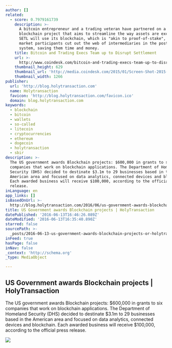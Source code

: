 ```yaml
---
author: []
related:
  - score: 0.7979161739
    description: >-
      A bitcoin entrepreneur and a trading veteran have partnered on a
      blockchain project that aims to streamline the way assets are exchanged.
      SETL will use its blockchain, which is "akin to proof-of-stake", to let
      market participants cut out the web of intermediaries in the post-trade
      system, saving them time and money.
    title: Bitcoin and Trading Execs Team up to Disrupt Settlement
    url: >-
      http://www.coindesk.com/bitcoin-and-trading-execs-team-up-to-disrupt-settlement/
    thumbnail_height: 629
    thumbnail_url: 'http://media.coindesk.com/2015/01/Screen-Shot-2015-01-13-at-2.40.15-PM.png'
    thumbnail_width: 1266
publisher:
  url: 'http://blog.holytransaction.com'
  name: Holytransaction
  favicon: 'http://blog.holytransaction.com/favicon.ico'
  domain: blog.holytransaction.com
keywords:
  - blockchain
  - bitcoin
  - wallets
  - so-called
  - litecoin
  - cryptocurrencies
  - ethereum
  - dogecoin
  - holytransaction
  - sbir
description: >-
  The US government awards Blockchain projects: $600,000 in grants to six
  companies that work on blockchain applications. The Department of Homeland
  Security (DHS) decided to destinate $3.1m to 29 businesses based in the
  American area and focused on data analytics, connected devices and blockchain.
  Each awarded business will receive $100,000, according to the official press
  release.
inLanguage: en
app_links: []
isBasedOnUrl: >-
  http://blog.holytransaction.com/2016/06/us-government-awards-blockchain-projects.html
title: US Government awards Blockchain projects | HolyTransaction
datePublished: '2016-06-13T16:46:26.089Z'
dateModified: '2016-06-13T16:35:40.890Z'
starred: false
sourcePath: >-
  _posts/2016-06-13-us-government-awards-blockchain-projects-or-holytransaction.md
inFeed: true
hasPage: false
inNav: false
_context: 'http://schema.org'
_type: MediaObject

---
```

<article style=""><h1>US Government awards Blockchain projects | HolyTransaction</h1><p>The US government awards Blockchain projects: $600,000 in grants to six companies that work on blockchain applications. The Department of Homeland Security (DHS) decided to destinate $3.1m to 29 businesses based in the American area and focused on data analytics, connected devices and blockchain. Each awarded business will receive $100,000, according to the official press release.</p><img src="https://3.bp.blogspot.com/-xDQD9N4shvs/V17GAk4-GWI/AAAAAAAAAho/7oAGYX5v2KMczjkA84YbBn7jgU3D0lKJACLcB/w1200-h630-p-nu/Immagine.png" /></article>